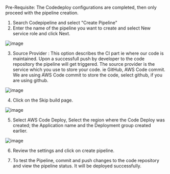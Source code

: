
Pre-Requisite:
The Codedeploy configurations are completed, then only proceed with the pipeline creation.

1. Search Codepipeline and select "Create Pipeline"
2. Enter the name of the pipeline you want to create and select New service role and click Next.

![image](https://github.com/amitks0501/php-application-cicd/assets/76788241/ac7bec70-d0f6-461d-8eda-e770eadb5c88)

3. Source Provider : This option describes the CI part ie where our code is maintained. Upon a successfull push by developer to the code repository the pipeline will
   get triggered. The source provider is the service which you use to store your code. ie GitHub, AWS Code commit. We are using AWS Code commit to store the code, select 
   github, if you are using github.
    
![image](https://github.com/amitks0501/php-application-cicd/assets/76788241/b548b1b8-845d-4b19-98eb-6d45904ffecd)

4. Click on the Skip build page.

![image](https://github.com/amitks0501/php-application-cicd/assets/76788241/e24af1af-fe09-4cc8-9973-e8999a024427)

5. Select AWS Code Deploy, Select the region where the Code Deploy was created; the Application name and the Deployment group created earlier.

![image](https://github.com/amitks0501/php-application-cicd/assets/76788241/a471586e-03e8-4a8d-acd8-cdcef4f1221e)

6. Review  the settings and click on create pipeline.

7. To test the Pipeline, commit and push changes to the code repository and view the pipeline status. It will be deployed successfully.


